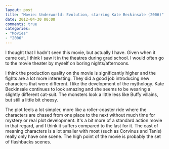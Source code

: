 ```yaml
---
layout: post
title: "Movie: Underworld: Evolution, starring Kate Beckinsale (2006)"
date: 2012-04-30 00:00
comments: true
categories:
- "Movies"
- "2006"
---
```


I thought that I hadn't seen this movie, but actually I have. Given
when it came out, I think I saw it in the theatres during grad
school. I would often go to the movie theater by myself on boring
nights/afternoons.

I think the production quality on the movie is significantly higher
and the fights are a lot more interesting. They did a good job
introducing new characters that were different. I like the
development of the mythology. Kate Beckinsale continues to look
amazing and she seems to be wearing a slightly different cat-suit.
The monsters look a little less like Buffy villains, but still a
little bit cheesy.

The plot feels a lot simpler, more like a roller-coaster ride where
the characters are chased from one place to the next without much
time for mystery or real plot development. It's a bit more of a
standard action movie in that regard, and I think it suffers
compared to the last for it. The cast of meaning characters is a
lot smaller with most (such as Corvinus and Tanis) really only have
one scene. The high point of the movie is probably the set of
flashbacks scenes.
